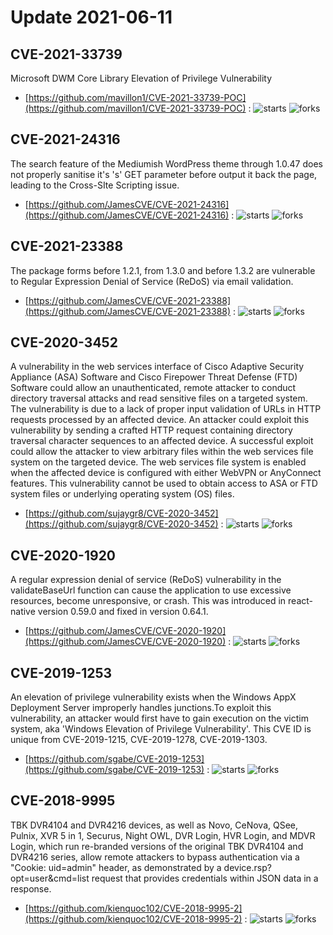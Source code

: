 # Update 2021-06-11
## CVE-2021-33739
 Microsoft DWM Core Library Elevation of Privilege Vulnerability

- [https://github.com/mavillon1/CVE-2021-33739-POC](https://github.com/mavillon1/CVE-2021-33739-POC) :  ![starts](https://img.shields.io/github/stars/mavillon1/CVE-2021-33739-POC.svg) ![forks](https://img.shields.io/github/forks/mavillon1/CVE-2021-33739-POC.svg)


## CVE-2021-24316
 The search feature of the Mediumish WordPress theme through 1.0.47 does not properly sanitise it's 's' GET parameter before output it back the page, leading to the Cross-SIte Scripting issue.

- [https://github.com/JamesCVE/CVE-2021-24316](https://github.com/JamesCVE/CVE-2021-24316) :  ![starts](https://img.shields.io/github/stars/JamesCVE/CVE-2021-24316.svg) ![forks](https://img.shields.io/github/forks/JamesCVE/CVE-2021-24316.svg)


## CVE-2021-23388
 The package forms before 1.2.1, from 1.3.0 and before 1.3.2 are vulnerable to Regular Expression Denial of Service (ReDoS) via email validation.

- [https://github.com/JamesCVE/CVE-2021-23388](https://github.com/JamesCVE/CVE-2021-23388) :  ![starts](https://img.shields.io/github/stars/JamesCVE/CVE-2021-23388.svg) ![forks](https://img.shields.io/github/forks/JamesCVE/CVE-2021-23388.svg)


## CVE-2020-3452
 A vulnerability in the web services interface of Cisco Adaptive Security Appliance (ASA) Software and Cisco Firepower Threat Defense (FTD) Software could allow an unauthenticated, remote attacker to conduct directory traversal attacks and read sensitive files on a targeted system. The vulnerability is due to a lack of proper input validation of URLs in HTTP requests processed by an affected device. An attacker could exploit this vulnerability by sending a crafted HTTP request containing directory traversal character sequences to an affected device. A successful exploit could allow the attacker to view arbitrary files within the web services file system on the targeted device. The web services file system is enabled when the affected device is configured with either WebVPN or AnyConnect features. This vulnerability cannot be used to obtain access to ASA or FTD system files or underlying operating system (OS) files.

- [https://github.com/sujaygr8/CVE-2020-3452](https://github.com/sujaygr8/CVE-2020-3452) :  ![starts](https://img.shields.io/github/stars/sujaygr8/CVE-2020-3452.svg) ![forks](https://img.shields.io/github/forks/sujaygr8/CVE-2020-3452.svg)


## CVE-2020-1920
 A regular expression denial of service (ReDoS) vulnerability in the validateBaseUrl function can cause the application to use excessive resources, become unresponsive, or crash. This was introduced in react-native version 0.59.0 and fixed in version 0.64.1.

- [https://github.com/JamesCVE/CVE-2020-1920](https://github.com/JamesCVE/CVE-2020-1920) :  ![starts](https://img.shields.io/github/stars/JamesCVE/CVE-2020-1920.svg) ![forks](https://img.shields.io/github/forks/JamesCVE/CVE-2020-1920.svg)


## CVE-2019-1253
 An elevation of privilege vulnerability exists when the Windows AppX Deployment Server improperly handles junctions.To exploit this vulnerability, an attacker would first have to gain execution on the victim system, aka 'Windows Elevation of Privilege Vulnerability'. This CVE ID is unique from CVE-2019-1215, CVE-2019-1278, CVE-2019-1303.

- [https://github.com/sgabe/CVE-2019-1253](https://github.com/sgabe/CVE-2019-1253) :  ![starts](https://img.shields.io/github/stars/sgabe/CVE-2019-1253.svg) ![forks](https://img.shields.io/github/forks/sgabe/CVE-2019-1253.svg)


## CVE-2018-9995
 TBK DVR4104 and DVR4216 devices, as well as Novo, CeNova, QSee, Pulnix, XVR 5 in 1, Securus, Night OWL, DVR Login, HVR Login, and MDVR Login, which run re-branded versions of the original TBK DVR4104 and DVR4216 series, allow remote attackers to bypass authentication via a &quot;Cookie: uid=admin&quot; header, as demonstrated by a device.rsp?opt=user&amp;cmd=list request that provides credentials within JSON data in a response.

- [https://github.com/kienquoc102/CVE-2018-9995-2](https://github.com/kienquoc102/CVE-2018-9995-2) :  ![starts](https://img.shields.io/github/stars/kienquoc102/CVE-2018-9995-2.svg) ![forks](https://img.shields.io/github/forks/kienquoc102/CVE-2018-9995-2.svg)

